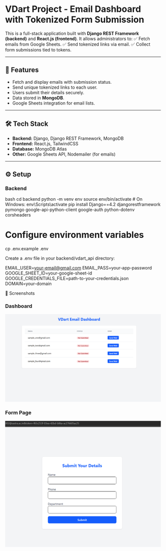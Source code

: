 # VDart Project - Email Dashboard with Tokenized Form Submission

This is a full-stack application built with **Django REST Framework (backend)** and **React.js (frontend)**.
It allows administrators to:
✅ Fetch emails from Google Sheets.
✅ Send tokenized links via email.
✅ Collect form submissions tied to tokens.

---

## 🚀 Features
- Fetch and display emails with submission status.
- Send unique tokenized links to each user.
- Users submit their details securely.
- Data stored in **MongoDB**.
- Google Sheets integration for email lists.

---

## 🛠 Tech Stack
- **Backend:** Django, Django REST Framework, MongoDB
- **Frontend:** React.js, TailwindCSS
- **Database:** MongoDB Atlas
- **Other:** Google Sheets API, Nodemailer (for emails)

---

## ⚙️ Setup

### Backend
bash
cd backend
python -m venv env
source env/bin/activate  # On Windows: env\Scripts\activate
pip install Django==4.2 djangorestframework  pymongo google-api-python-client google-auth python-dotenv corsheaders

# Configure environment variables
cp .env.example .env

Create a .env file in your backend/vdart_api directory:

EMAIL_USER=your-email@gmail.com
EMAIL_PASS=your-app-password
GOOGLE_SHEET_ID=your-google-sheet-id
GOOGLE_CREDENTIALS_FILE=path-to-your-credentials.json
DOMAIN=your-domain

📸 Screenshots

### Dashboard
![Dashboard](screenshot/dashboard.png)

### Form Page
![Form Page](screenshot/form.png)
